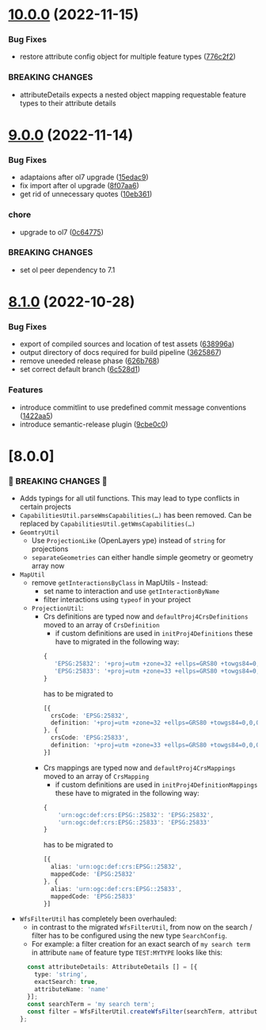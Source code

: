 # [10.0.0](https://github.com/terrestris/ol-util/compare/v9.0.0...v10.0.0) (2022-11-15)


### Bug Fixes

* restore attribute config object for multiple feature types ([776c2f2](https://github.com/terrestris/ol-util/commit/776c2f238c61f405f105919769c2298919888361))


### BREAKING CHANGES

* attributeDetails expects a nested object mapping requestable
feature types to their attribute details

# [9.0.0](https://github.com/terrestris/ol-util/compare/v8.1.0...v9.0.0) (2022-11-14)


### Bug Fixes

* adaptaions after ol7 upgrade ([15edac9](https://github.com/terrestris/ol-util/commit/15edac9660274ff371dbaebe6359cc444ae722c6))
* fix import after ol upgrade ([8f07aa6](https://github.com/terrestris/ol-util/commit/8f07aa642e4d3d5abf8a0c31fc0b7f7c239993fa))
* get rid of unnecessary quotes ([10eb361](https://github.com/terrestris/ol-util/commit/10eb3612353a272a9c24e050776738b35bc8e705))


### chore

* upgrade to ol7 ([0c64775](https://github.com/terrestris/ol-util/commit/0c64775b891bc01fe9d3c8363f789778632a4cc7))


### BREAKING CHANGES

* set ol peer dependency to 7.1

# [8.1.0](https://github.com/terrestris/ol-util/compare/v8.0.0...v8.1.0) (2022-10-28)


### Bug Fixes

* export of compiled sources and location of test assets ([638996a](https://github.com/terrestris/ol-util/commit/638996aaf2e2581033f7748f0a949673260e8ce9))
* output directory of docs required for build pipeline ([3625867](https://github.com/terrestris/ol-util/commit/3625867e89a5a44e04bfa4b14680e417a377c871))
* remove uneeded release phase ([626b768](https://github.com/terrestris/ol-util/commit/626b7680304c01e900e75b7f82baae4904034112))
* set correct default branch ([6c528d1](https://github.com/terrestris/ol-util/commit/6c528d16c2980367dc7718c441a8841f9b2216c9))


### Features

* introduce commitlint to use predefined commit message conventions ([1422aa5](https://github.com/terrestris/ol-util/commit/1422aa59c2a87a1474a972ab7b5bafa6b6164a86))
* introduce semantic-release plugin ([9cbe0c0](https://github.com/terrestris/ol-util/commit/9cbe0c002b1206367c373001dda03206c3f7e3ba))

# [8.0.0]

### :rotating_light: BREAKING CHANGES :rotating_light:

* Adds typings for all util functions. This may lead to type conflicts in certain projects
* `CapabilitiesUtil.parseWmsCapabilities(…)` has been removed. Can be replaced by `CapabilitiesUtil.getWmsCapabilities(…)`
* `GeomtryUtil`
  * Use `ProjectionLike` (OpenLayers ype) instead of `string` for projections
  * `separateGeometries` can either handle simple geometry or geometry array now
* `MapUtil`
  * remove `getInteractionsByClass` in MapUtils - Instead:
    * set name to interaction and use `getInteractionByName`
    * filter interactions using `typeof` in your project
  * `ProjectionUtil`:
    * Crs definitions are typed now and `defaultProj4CrsDefinitions` moved to an array of `CrsDefinition`
      * if custom definitions are used in `initProj4Definitions` these have to migrated in the following way:
      ```javascript
      {
         'EPSG:25832': '+proj=utm +zone=32 +ellps=GRS80 +towgs84=0,0,0,0,0,0,0 +units=m +no_defs',
         'EPSG:25833': '+proj=utm +zone=33 +ellps=GRS80 +towgs84=0,0,0,0,0,0,0 +units=m +no_defs'
      }
      ```
      has to be migrated to
      ```typescript
      [{
        crsCode: 'EPSG:25832',
        definition: '+proj=utm +zone=32 +ellps=GRS80 +towgs84=0,0,0,0,0,0,0 +units=m +no_defs'
      }, {
        crsCode: 'EPSG:25833',
        definition: '+proj=utm +zone=33 +ellps=GRS80 +towgs84=0,0,0,0,0,0,0 +units=m +no_defs'}
      }]
      ```
    * Crs mappings are typed now and `defaultProj4CrsMappings` moved to an array of `CrsMapping`
      * if custom definitions are used in `initProj4DefinitionMappings` these have to migrated in the following way:
      ```javascript
      {
          'urn:ogc:def:crs:EPSG::25832': 'EPSG:25832',
          'urn:ogc:def:crs:EPSG::25833': 'EPSG:25833'
      }
      ```
      has to be migrated to
      ```typescript
      [{
        alias: 'urn:ogc:def:crs:EPSG::25832',
        mappedCode: 'EPSG:25832'
      }, {
        alias: 'urn:ogc:def:crs:EPSG::25833',
        mappedCode: 'EPSG:25833'
      }]
      ```
* `WfsFilterUtil` has completely been overhauled:
  * in contrast to the migrated `WfsFilterUtil`, from now on the search / filter has to be configured using the new type `SearchConfig`.
  * For example: a filter creation for an exact search of `my search term` in attribute `name` of feature type `TEST:MYTYPE` looks like this:
  ```typescript
    const attributeDetails: AttributeDetails [] = [{
      type: 'string',
      exactSearch: true,
      attributeName: 'name'
    }];
    const searchTerm = 'my search term';
    const filter = WfsFilterUtil.createWfsFilter(searchTerm, attributeDetails);
  };
  ```
